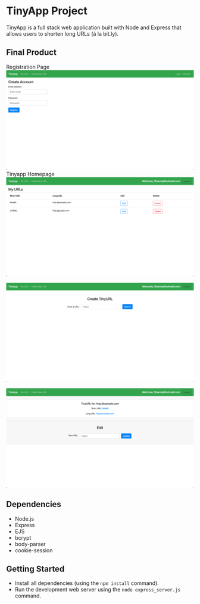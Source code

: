 # TinyApp Project

TinyApp is a full stack web application built with Node and Express that allows users to shorten long URLs (à la bit.ly).

## Final Product

Registration Page
!["Screenshot of the registration page"](https://github.com/ShannaJSmith/tinyapp/blob/master/docs/register-page.png?raw=true)
Tinyapp Homepage
!["Screenshot of My URLS homepage"](https://github.com/ShannaJSmith/tinyapp/blob/master/docs/urls-page.png?raw=true)

!["Screenshot of Create a New URL"](https://github.com/ShannaJSmith/tinyapp/blob/master/docs/urls:new-page.png?raw=true)

!["Screenshot of Edit page"](https://github.com/ShannaJSmith/tinyapp/blob/master/docs/urls:shortURL-page.png?raw=true)

## Dependencies

- Node.js
- Express
- EJS
- bcrypt
- body-parser
- cookie-session

## Getting Started

- Install all dependencies (using the `npm install` command).
- Run the development web server using the `node express_server.js` command.